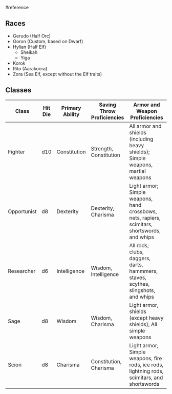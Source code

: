  #reference 

## Races

* Gerudo (Half Orc)
* Goron (Custom, based on Dwarf)
* Hylian (Half Elf)
	* Sheikah
	* Yiga
* Korok
* Rito (Aarakocra)
* Zora (Sea Elf, except without the Elf traits)

## Classes

| Class       | Hit Die | Primary Ability | Saving Throw Proficiencies | Armor and Weapon Proficiencies                                                                |
| ----------- | ------- | --------------- | -------------------------- | --------------------------------------------------------------------------------------------- |
| Fighter     | d10     | Constitution    | Strength, Constitution     | All armor and shields (including heavy shields); Simple weapons, martial weapons              |
| Opportunist | d8      | Dexterity       | Dexterity, Charisma        | Light armor; Simple weapons, hand crossbows, nets, rapiers, scimitars, shortswords, and whips |
| Researcher  | d6      | Intelligence    | Wisdom, Intelligence       | All rods; clubs, daggers, darts, hammmers, staves, scythes, slingshots, and whips             |
| Sage        | d8      | Wisdom          | Wisdom, Charisma           | Light armor, shields (except heavy shields); All simple weapons                               |
| Scion       | d8      | Charisma        | Constitution, Charisma     | Light armor; Simple weapons, fire rods, ice rods, lightning rods, scimitars, and shortswords  |
